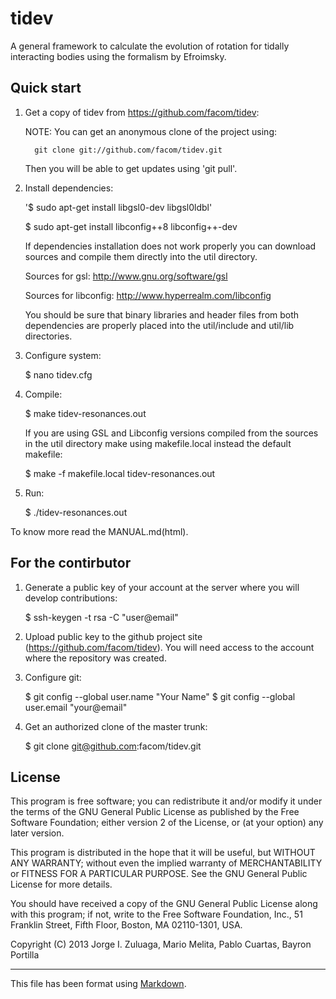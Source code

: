 tidev
=====

A general framework to calculate the evolution of rotation for tidally
interacting bodies using the formalism by Efroimsky.

Quick start
-----------

1. Get a copy of tidev from https://github.com/facom/tidev:

   NOTE: You can get an anonymous clone of the project using:

      	 git clone git://github.com/facom/tidev.git

   Then you will be able to get updates using 'git pull'.

2. Install dependencies:

   	 '$ sudo apt-get install libgsl0-dev libgsl0ldbl'

	 $ sudo apt-get install libconfig++8 libconfig++-dev

   If dependencies installation does not work properly you can
   download sources and compile them directly into the util directory.

   Sources for gsl: http://www.gnu.org/software/gsl
   
   Sources for libconfig: http://www.hyperrealm.com/libconfig

   You should be sure that binary libraries and header files from both
   dependencies are properly placed into the util/include and util/lib
   directories.

3. Configure system:

   	 $ nano tidev.cfg

4. Compile:

	 $ make tidev-resonances.out

   If you are using GSL and Libconfig versions compiled from the
   sources in the util directory make using makefile.local instead the
   default makefile:
   
	 $ make -f makefile.local tidev-resonances.out

4. Run:

	 $ ./tidev-resonances.out

To know more read the MANUAL.md(html).

For the contirbutor
-------------------

1. Generate a public key of your account at the server where you will
   develop contributions:

   $ ssh-keygen -t rsa -C "user@email"

2. Upload public key to the github project site
   (https://github.com/facom/tidev).  You will need access to the
   account where the repository was created.

3. Configure git:

   $ git config --global user.name "Your Name"
   $ git config --global user.email "your@email"

4. Get an authorized clone of the master trunk:

   $ git clone git@github.com:facom/tidev.git

License
-------

This program is free software; you can redistribute it and/or modify
it under the terms of the GNU General Public License as published by
the Free Software Foundation; either version 2 of the License, or (at
your option) any later version.

This program is distributed in the hope that it will be useful, but
WITHOUT ANY WARRANTY; without even the implied warranty of
MERCHANTABILITY or FITNESS FOR A PARTICULAR PURPOSE.  See the GNU
General Public License for more details.

You should have received a copy of the GNU General Public License
along with this program; if not, write to the Free Software
Foundation, Inc., 51 Franklin Street, Fifth Floor, Boston, MA
02110-1301, USA.

Copyright (C) 2013 Jorge I. Zuluaga, Mario Melita, Pablo Cuartas,
Bayron Portilla

---------------------

This file has been format using
[Markdown](http://daringfireball.net/projects/markdown).